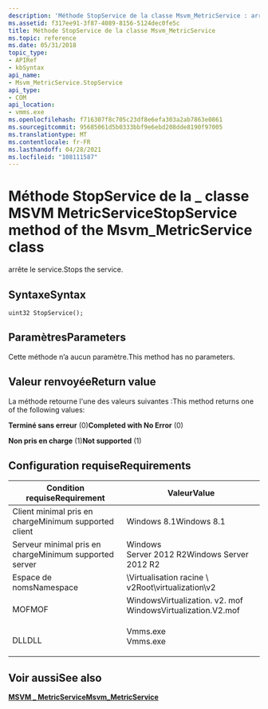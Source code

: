 ```yaml
---
description: 'Méthode StopService de la classe Msvm_MetricService : arrête le service.'
ms.assetid: f317ee91-3f87-4089-8156-5124dec0fe5c
title: Méthode StopService de la classe Msvm_MetricService
ms.topic: reference
ms.date: 05/31/2018
topic_type:
- APIRef
- kbSyntax
api_name:
- Msvm_MetricService.StopService
api_type:
- COM
api_location:
- vmms.exe
ms.openlocfilehash: f716307f8c705c23df8e6efa303a2ab7863e0861
ms.sourcegitcommit: 95685061d5b0333bbf9e6ebd208dde8190f97005
ms.translationtype: MT
ms.contentlocale: fr-FR
ms.lasthandoff: 04/28/2021
ms.locfileid: "108111587"
---
```

# <a name="stopservice-method-of-the-msvm_metricservice-class"></a><span data-ttu-id="886f2-103">Méthode StopService de la \_ classe MSVM MetricService</span><span class="sxs-lookup"><span data-stu-id="886f2-103">StopService method of the Msvm\_MetricService class</span></span>

<span data-ttu-id="886f2-104">arrête le service.</span><span class="sxs-lookup"><span data-stu-id="886f2-104">Stops the service.</span></span>

## <a name="syntax"></a><span data-ttu-id="886f2-105">Syntaxe</span><span class="sxs-lookup"><span data-stu-id="886f2-105">Syntax</span></span>


```mof
uint32 StopService();
```



## <a name="parameters"></a><span data-ttu-id="886f2-106">Paramètres</span><span class="sxs-lookup"><span data-stu-id="886f2-106">Parameters</span></span>

<span data-ttu-id="886f2-107">Cette méthode n’a aucun paramètre.</span><span class="sxs-lookup"><span data-stu-id="886f2-107">This method has no parameters.</span></span>

## <a name="return-value"></a><span data-ttu-id="886f2-108">Valeur renvoyée</span><span class="sxs-lookup"><span data-stu-id="886f2-108">Return value</span></span>

<span data-ttu-id="886f2-109">La méthode retourne l'une des valeurs suivantes :</span><span class="sxs-lookup"><span data-stu-id="886f2-109">This method returns one of the following values:</span></span>

<dl> <dt>

<span data-ttu-id="886f2-110">**Terminé sans erreur** (0)</span><span class="sxs-lookup"><span data-stu-id="886f2-110">**Completed with No Error** (0)</span></span>
</dt> <dt>

<span data-ttu-id="886f2-111">**Non pris en charge** (1)</span><span class="sxs-lookup"><span data-stu-id="886f2-111">**Not supported** (1)</span></span>
</dt> </dl>

## <a name="requirements"></a><span data-ttu-id="886f2-112">Configuration requise</span><span class="sxs-lookup"><span data-stu-id="886f2-112">Requirements</span></span>



| <span data-ttu-id="886f2-113">Condition requise</span><span class="sxs-lookup"><span data-stu-id="886f2-113">Requirement</span></span> | <span data-ttu-id="886f2-114">Valeur</span><span class="sxs-lookup"><span data-stu-id="886f2-114">Value</span></span> |
|-------------------------------------|---------------------------------------------------------------------------------------------------------|
| <span data-ttu-id="886f2-115">Client minimal pris en charge</span><span class="sxs-lookup"><span data-stu-id="886f2-115">Minimum supported client</span></span><br/> | <span data-ttu-id="886f2-116">Windows 8.1</span><span class="sxs-lookup"><span data-stu-id="886f2-116">Windows 8.1</span></span><br/>                                                                                  |
| <span data-ttu-id="886f2-117">Serveur minimal pris en charge</span><span class="sxs-lookup"><span data-stu-id="886f2-117">Minimum supported server</span></span><br/> | <span data-ttu-id="886f2-118">Windows Server 2012 R2</span><span class="sxs-lookup"><span data-stu-id="886f2-118">Windows Server 2012 R2</span></span><br/>                                                                       |
| <span data-ttu-id="886f2-119">Espace de noms</span><span class="sxs-lookup"><span data-stu-id="886f2-119">Namespace</span></span><br/>                | <span data-ttu-id="886f2-120">\\Virtualisation racine \\ v2</span><span class="sxs-lookup"><span data-stu-id="886f2-120">Root\\virtualization\\v2</span></span><br/>                                                                     |
| <span data-ttu-id="886f2-121">MOF</span><span class="sxs-lookup"><span data-stu-id="886f2-121">MOF</span></span><br/>                      | <dl> <span data-ttu-id="886f2-122"><dt>WindowsVirtualization. v2. mof</dt></span><span class="sxs-lookup"><span data-stu-id="886f2-122"><dt>WindowsVirtualization.V2.mof</dt></span></span> </dl> |
| <span data-ttu-id="886f2-123">DLL</span><span class="sxs-lookup"><span data-stu-id="886f2-123">DLL</span></span><br/>                      | <dl> <span data-ttu-id="886f2-124"><dt>Vmms.exe</dt></span><span class="sxs-lookup"><span data-stu-id="886f2-124"><dt>Vmms.exe</dt></span></span> </dl>                     |



## <a name="see-also"></a><span data-ttu-id="886f2-125">Voir aussi</span><span class="sxs-lookup"><span data-stu-id="886f2-125">See also</span></span>

<dl> <dt>

[<span data-ttu-id="886f2-126">**MSVM \_ MetricService**</span><span class="sxs-lookup"><span data-stu-id="886f2-126">**Msvm\_MetricService**</span></span>](msvm-metricservice.md)
</dt> </dl>

 

 




